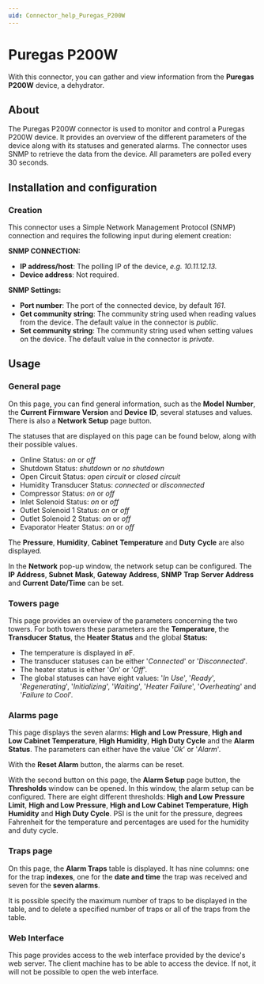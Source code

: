 ```yaml
---
uid: Connector_help_Puregas_P200W
---
```


# Puregas P200W

With this connector, you can gather and view information from the **Puregas P200W** device, a dehydrator.

## About

The Puregas P200W connector is used to monitor and control a Puregas P200W device. It provides an overview of the different parameters of the device along with its statuses and generated alarms. The connector uses SNMP to retrieve the data from the device. All parameters are polled every 30 seconds.

## Installation and configuration

### Creation

This connector uses a Simple Network Management Protocol (SNMP) connection and requires the following input during element creation:

**SNMP CONNECTION:**

- **IP address/host**: The polling IP of the device, *e.g. 10.11.12.13.*
- **Device address**: Not required.

**SNMP Settings:**

- **Port number**: The port of the connected device, by default *161*.
- **Get community string**: The community string used when reading values from the device. The default value in the connector is *public*.
- **Set community string**: The community string used when setting values on the device. The default value in the connector is *private*.

## Usage

### General page

On this page, you can find general information, such as the **Model** **Number**, the **Current** **Firmware** **Version** and **Device** **ID**, several statuses and values. There is also a **Network Setup** page button.

The statuses that are displayed on this page can be found below, along with their possible values.

- Online Status: *on* or *off*
- Shutdown Status: *shutdown* or *no* *shutdown*
- Open Circuit Status: *open* *circuit* or *closed* *circuit*
- Humidity Transducer Status: *connected* or *disconnected*
- Compressor Status: *on* or *off*
- Inlet Solenoid Status: *on* or *off*
- Outlet Solenoid 1 Status: *on* or *off*
- Outlet Solenoid 2 Status: *on* or *off*
- Evaporator Heater Status: *on* or *off*

The **Pressure**, **Humidity**, **Cabinet** **Temperature** and **Duty** **Cycle** are also displayed.

In the **Network** pop-up window, the network setup can be configured. The **IP** **Address**, **Subnet** **Mask**, **Gateway** **Address**, **SNMP** **Trap** **Server** **Address** and **Current** **Date/Time** can be set.

### Towers page

This page provides an overview of the parameters concerning the two towers. For both towers these parameters are the **Temperature**, the **Transducer Status**, the **Heater Status** and the global **Status:**

- The temperature is displayed in øF.
- The transducer statuses can be either '*Connected*' or '*Disconnected*'.
- The heater status is either '*On*' or '*Off*'.
- The global statuses can have eight values: '*In Use*', '*Ready*', '*Regenerating*', '*Initializing*', '*Waiting*', '*Heater Failure*', '*Overheating*' and '*Failure to Cool*'.

### Alarms page

This page displays the seven alarms: **High and Low Pressure**, **High and Low Cabinet Temperature**, **High Humidity**, **High Duty Cycle** and the **Alarm Status**. The parameters can either have the value '*Ok*' or '*Alarm*'.

With the **Reset Alarm** button, the alarms can be reset.

With the second button on this page, the **Alarm Setup** page button, the **Thresholds** window can be opened. In this window, the alarm setup can be configured. There are eight different thresholds: **High and Low** **Pressure** **Limit**, **High and Low Pressure**, **High and Low Cabinet Temperature**, **High Humidity** and **High Duty Cycle**. PSI is the unit for the pressure, degrees Fahrenheit for the temperature and percentages are used for the humidity and duty cycle.

### Traps page

On this page, the **Alarm Traps** table is displayed. It has nine columns: one for the trap **indexes**, one for the **date and time** the trap was received and seven for the **seven alarms**.

It is possible specify the maximum number of traps to be displayed in the table, and to delete a specified number of traps or all of the traps from the table.

### Web Interface

This page provides access to the web interface provided by the device's web server. The client machine has to be able to access the device. If not, it will not be possible to open the web interface.
